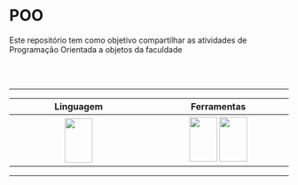 # POO

<p>Este repositório tem como objetivo compartilhar as atividades de Programação Orientada a objetos da faculdade</p <br> <br> <br>

<hr>

<table align="center">
  <tr>
    <th width=300>Linguagem</th>
    <th width=300>Ferramentas</th>
  </tr>
  <tr>
    <th width=300>
      <img src="https://cdn.jsdelivr.net/gh/devicons/devicon/icons/cplusplus/cplusplus-original.svg" width=50 height=80 />
    </th>
    <th width=300>
      <img src="https://cdn.jsdelivr.net/gh/devicons/devicon/icons/git/git-original.svg" width=50 height=80/ >
      <img src="https://cdn.jsdelivr.net/gh/devicons/devicon/icons/vscode/vscode-original.svg" width=50 height=80 />
    </th>
  </tr>

</table>

<hr>